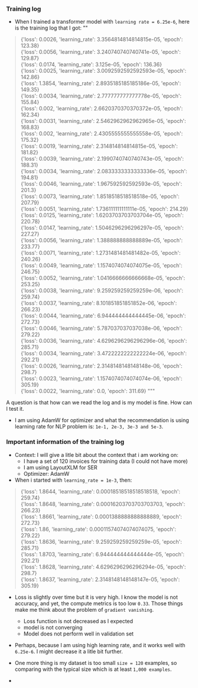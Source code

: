 ### Training log

- When I trained a transformer model with `learning rate = 6.25e-6`, here is the training log that I got:
""
                                                            
>{'loss': 0.0026, 'learning_rate': 3.3564814814814815e-05, 'epoch': 123.38}                                                                                                  
{'loss': 0.0056, 'learning_rate': 3.240740740740741e-05, 'epoch': 129.87}                                                                                                   
{'loss': 0.0174, 'learning_rate': 3.125e-05, 'epoch': 136.36}                                                                                                               
{'loss': 0.0025, 'learning_rate': 3.0092592592592593e-05, 'epoch': 142.86}                                                                                                  
{'loss': 1.3854, 'learning_rate': 2.8935185185185186e-05, 'epoch': 149.35}                                                                                                  
{'loss': 0.0034, 'learning_rate': 2.777777777777778e-05, 'epoch': 155.84}                                                                                                   
{'loss': 0.002, 'learning_rate': 2.6620370370370372e-05, 'epoch': 162.34}                                                                                                   
{'loss': 0.0031, 'learning_rate': 2.5462962962962965e-05, 'epoch': 168.83}                                                                                                  
{'loss': 0.002, 'learning_rate': 2.4305555555555558e-05, 'epoch': 175.32}                                                                                                   
{'loss': 0.0019, 'learning_rate': 2.314814814814815e-05, 'epoch': 181.82}                                                                                                   
{'loss': 0.0039, 'learning_rate': 2.1990740740740743e-05, 'epoch': 188.31}                                                                                                  
{'loss': 0.0034, 'learning_rate': 2.0833333333333336e-05, 'epoch': 194.81}                                                                                                  
{'loss': 0.0046, 'learning_rate': 1.967592592592593e-05, 'epoch': 201.3}                                                                                                    
{'loss': 0.0073, 'learning_rate': 1.8518518518518518e-05, 'epoch': 207.79}                                                                                                  
{'loss': 0.0051, 'learning_rate': 1.736111111111111e-05, 'epoch': 214.29}                                                                                                   
{'loss': 0.0125, 'learning_rate': 1.6203703703703704e-05, 'epoch': 220.78}                                                                                                  
{'loss': 0.0147, 'learning_rate': 1.5046296296296297e-05, 'epoch': 227.27}                                                                                                  
{'loss': 0.0056, 'learning_rate': 1.388888888888889e-05, 'epoch': 233.77}                                                                                                   
{'loss': 0.0071, 'learning_rate': 1.2731481481481482e-05, 'epoch': 240.26}                                                                                                  
{'loss': 0.0049, 'learning_rate': 1.1574074074074075e-05, 'epoch': 246.75}                                                                                                  
{'loss': 0.0052, 'learning_rate': 1.0416666666666668e-05, 'epoch': 253.25}                                                                                                  
{'loss': 0.0038, 'learning_rate': 9.259259259259259e-06, 'epoch': 259.74}                                                                                                   
{'loss': 0.0037, 'learning_rate': 8.101851851851852e-06, 'epoch': 266.23}                                                                                                   
{'loss': 0.0044, 'learning_rate': 6.944444444444445e-06, 'epoch': 272.73}                                                                                                   
{'loss': 0.0046, 'learning_rate': 5.787037037037038e-06, 'epoch': 279.22}                                                                                                   
{'loss': 0.0036, 'learning_rate': 4.6296296296296296e-06, 'epoch': 285.71}                                                                                                  
{'loss': 0.0034, 'learning_rate': 3.4722222222222224e-06, 'epoch': 292.21}                                                                                                  
{'loss': 0.0026, 'learning_rate': 2.3148148148148148e-06, 'epoch': 298.7}                                                                                                   
{'loss': 0.0023, 'learning_rate': 1.1574074074074074e-06, 'epoch': 305.19}                                                                                                  
{'loss': 0.0022, 'learning_rate': 0.0, 'epoch': 311.69} 
"""

A question is that how can we read the log and is my model is fine. How can I test it.

- I am using AdamW for optimizer and what the recommendation is using learning rate for NLP problem is: `1e-1, 2e-3, 3e-3 and 5e-3`.

### Important information of the training log
- Context: I will give a litle bit about the context that i am working on:
  - I have a set of 120 invoices for training data (I could not have more)
  - I am using LayoutXLM for SER
  - Optimizer: AdamW
- When i started with `learning_rate = 1e-3`, then:
> {'loss': 1.8644, 'learning_rate': 0.00018518518518518518, 'epoch': 259.74}                                                                                                         
{'loss': 1.8648, 'learning_rate': 0.00016203703703703703, 'epoch': 266.23}                                                                                                         
{'loss': 1.8661, 'learning_rate': 0.0001388888888888889, 'epoch': 272.73}                                                                                                          
{'loss': 1.86, 'learning_rate': 0.00011574074074074075, 'epoch': 279.22}                                                                                                           
{'loss': 1.8636, 'learning_rate': 9.259259259259259e-05, 'epoch': 285.71}                                                                                                          
{'loss': 1.8703, 'learning_rate': 6.944444444444444e-05, 'epoch': 292.21}                                                                                                          
{'loss': 1.8628, 'learning_rate': 4.6296296296296294e-05, 'epoch': 298.7}                                                                                                          
{'loss': 1.8637, 'learning_rate': 2.3148148148148147e-05, 'epoch': 305.19}  

- Loss is slightly over time but it is very high. I know the model is not accuracy, and yet, the compute metrics is too low `0.33`. Those things make me think about the problem of `gradient vanishing`.
    - Loss function is not decreased as I expected
    - model is not converging
    - Model does not perform well in validation set
- Perhaps, because I am using high learning rate, and it works well with `6.25e-6`. I might decrease it a litle bit further.

- One more thing is my dataset is too small `size = 120` examples, so comparing with the typical size which is at least `1,000 examples`.

- 
